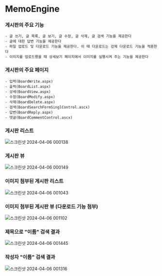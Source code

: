 # MemoEngine

### 게시판의 주요 기능
```
- 글 쓰기, 글 목록, 글 보기, 글 수정, 글 삭제, 글 검색 기능을 제공한다
- 글에 대한 답변 기능을 제공한다
- 파일 업로드 및 다운로드 기능을 제공한다. 이 때 다운로드는 강제 다운로드 기능을 적용한다
- 이미지를 업로드했을 때 상세보기 페이지에서 이미지를 실행시켜 주는 기능을 제공한다
```

### 게시판의 주요 페이지
```
- 입력(BoardWrite.aspx)
- 출력(BoardList.aspx)
- 상세(BoardView.aspx)
- 수정(BoardModify.aspx)
- 삭제(BoardDelete.aspx)
- 검색(BoardSearchFormSinglControl.ascx)
- 답변(BoardReply.aspx)
- 댓글(BoardCommentControl.ascx)
```

### 게시판 리스트
![스크린샷 2024-04-06 000138](https://github.com/gusrl6394/MemoEngine/assets/20663508/43e70da8-599b-4d8a-b163-8488190ce590)

### 게시판 뷰
![스크린샷 2024-04-06 000149](https://github.com/gusrl6394/MemoEngine/assets/20663508/f945bd9d-1252-450e-92f0-be4407c52349)

### 이미지 첨부된 게시판 리스트
![스크린샷 2024-04-06 001043](https://github.com/gusrl6394/MemoEngine/assets/20663508/6e7cb294-3994-4ee6-a4dc-1cad9b2d110a)

### 이미지 첨부된 게시판 뷰 (다운로드 기능 첨부)
![스크린샷 2024-04-06 001102](https://github.com/gusrl6394/MemoEngine/assets/20663508/ac01acfa-6bcd-46ab-a791-9628065690fe)

### 제목으로 "이름" 검색 결과
![스크린샷 2024-04-06 001445](https://github.com/gusrl6394/MemoEngine/assets/20663508/2a082604-b67c-4bb3-a176-51eace488a07)

### 작성자 "이름" 검색 결과
![스크린샷 2024-04-06 001316](https://github.com/gusrl6394/MemoEngine/assets/20663508/37d36e57-edfb-4489-b357-986a45e02990)
